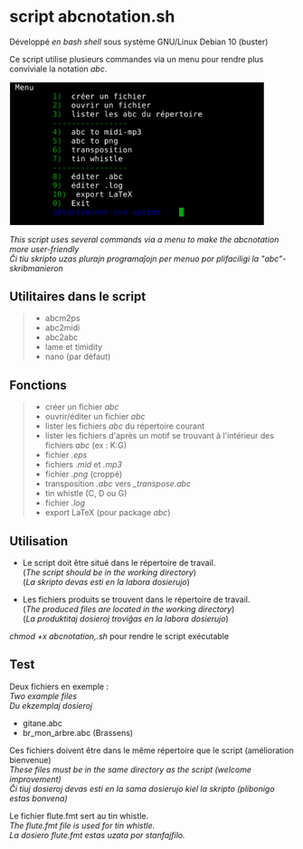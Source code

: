 # script abcnotation.sh
Développé _en bash shell_ sous système  GNU/Linux Debian 10 (buster)

Ce script utilise plusieurs commandes via un menu pour rendre plus conviviale la notation _abc_. 

<img src="screen1.png" alt="drawing" width="450"/>
   
_This script uses several commands via a menu to make the abcnotation more user-friendly_     
_Ĉi tiu skripto uzas plurajn programaĵojn per menuo por plifaciligi la "abc"-skribmanieron_


## Utilitaires dans le script
>* abcm2ps
>* abc2midi
>* abc2abc
>* lame et timidity 
>* nano (par défaut)

## Fonctions
>* créer un fichier _abc_
>* ouvrir/éditer un fichier _abc_
>* lister les fichiers _abc_ du répertoire courant
>* lister les fichiers d'après un motif se trouvant à l'intérieur des fichiers _abc_ (ex : K:G)
>* fichier _.eps_
>* fichiers _.mid_ et _.mp3_
>* fichier _.png_ (croppé)
>* transposition _.abc_ vers _\_transpose.abc_
>* tin whistle (C, D ou G)
>* fichier _.log_
>* export LaTeX (pour package _abc_)

## Utilisation
* Le script doit être situé dans le répertoire de travail.     
(_The script should be in the working directory_)    
(_La skripto devas esti en la labora dosierujo_)

* Les fichiers produits se trouvent dans le répertoire de travail.    
(_The produced files are located in the working directory_)    
(_La produktitaj dosieroj troviĝas en la labora dosierujo_)

_chmod +x abcnotation,.sh_ pour rendre le script exécutable

## Test
Deux fichiers en exemple :     
_Two example files_    
_Du ekzemplaj dosieroj_
 
  
* gitane.abc   
* br_mon_arbre.abc (Brassens)

Ces fichiers doivent être dans le même répertoire que le script (amélioration bienvenue)    
_These files must be in the same directory as the script (welcome improvement)_    
_Ĉi tiuj dosieroj devas esti en la sama dosierujo kiel la skripto (plibonigo estas bonvena)_

Le fichier flute.fmt sert au tin whistle.    
_The flute.fmt file is used for tin whistle._   
_La dosiero flute.fmt estas uzata por stanfajfilo._
